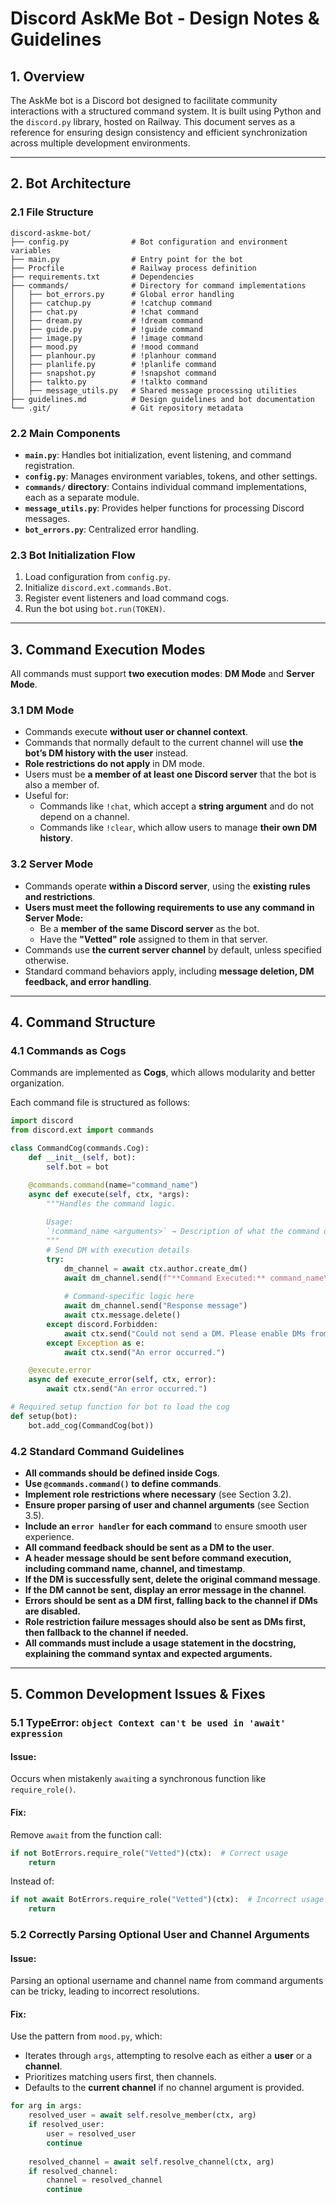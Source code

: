 # Discord AskMe Bot - Design Notes & Guidelines

## 1. Overview
The AskMe bot is a Discord bot designed to facilitate community interactions with a structured command system. It is built using Python and the `discord.py` library, hosted on Railway. This document serves as a reference for ensuring design consistency and efficient synchronization across multiple development environments.

---

## 2. Bot Architecture
### 2.1 File Structure
```
discord-askme-bot/
├── config.py              # Bot configuration and environment variables
├── main.py                # Entry point for the bot
├── Procfile               # Railway process definition
├── requirements.txt       # Dependencies
├── commands/              # Directory for command implementations
│   ├── bot_errors.py      # Global error handling
│   ├── catchup.py         # !catchup command
│   ├── chat.py            # !chat command
│   ├── dream.py           # !dream command
│   ├── guide.py           # !guide command
│   ├── image.py           # !image command
│   ├── mood.py            # !mood command
│   ├── planhour.py        # !planhour command
│   ├── planlife.py        # !planlife command
│   ├── snapshot.py        # !snapshot command
│   ├── talkto.py          # !talkto command
│   ├── message_utils.py   # Shared message processing utilities
├── guidelines.md          # Design guidelines and bot documentation
└── .git/                  # Git repository metadata
```

### 2.2 Main Components
- **`main.py`**: Handles bot initialization, event listening, and command registration.
- **`config.py`**: Manages environment variables, tokens, and other settings.
- **`commands/` directory**: Contains individual command implementations, each as a separate module.
- **`message_utils.py`**: Provides helper functions for processing Discord messages.
- **`bot_errors.py`**: Centralized error handling.

### 2.3 Bot Initialization Flow
1. Load configuration from `config.py`.
2. Initialize `discord.ext.commands.Bot`.
3. Register event listeners and load command cogs.
4. Run the bot using `bot.run(TOKEN)`.

---

## 3. Command Execution Modes
All commands must support **two execution modes**: **DM Mode** and **Server Mode**.

### 3.1 DM Mode
- Commands execute **without user or channel context**.
- Commands that normally default to the current channel will use **the bot’s DM history with the user** instead.
- **Role restrictions do not apply** in DM mode.
- Users must be **a member of at least one Discord server** that the bot is also a member of.
- Useful for:
  - Commands like `!chat`, which accept a **string argument** and do not depend on a channel.
  - Commands like `!clear`, which allow users to manage **their own DM history**.

### 3.2 Server Mode
- Commands operate **within a Discord server**, using the **existing rules and restrictions**.
- **Users must meet the following requirements to use any command in Server Mode:**
  - Be a **member of the same Discord server** as the bot.
  - Have the **"Vetted" role** assigned to them in that server.
- Commands use **the current server channel** by default, unless specified otherwise.
- Standard command behaviors apply, including **message deletion, DM feedback, and error handling**.

---

## 4. Command Structure
### 4.1 Commands as Cogs
Commands are implemented as **Cogs**, which allows modularity and better organization.

Each command file is structured as follows:
```python
import discord
from discord.ext import commands

class CommandCog(commands.Cog):
    def __init__(self, bot):
        self.bot = bot

    @commands.command(name="command_name")
    async def execute(self, ctx, *args):
        """Handles the command logic.
        
        Usage:
        `!command_name <arguments>` → Description of what the command does.
        """
        # Send DM with execution details
        try:
            dm_channel = await ctx.author.create_dm()
            await dm_channel.send(f"**Command Executed:** command_name\n**Channel:** {ctx.channel.name}\n**Timestamp:** {ctx.message.created_at}")
            
            # Command-specific logic here
            await dm_channel.send("Response message")
            await ctx.message.delete()
        except discord.Forbidden:
            await ctx.send("Could not send a DM. Please enable DMs from server members.")
        except Exception as e:
            await ctx.send("An error occurred.")

    @execute.error
    async def execute_error(self, ctx, error):
        await ctx.send("An error occurred.")

# Required setup function for bot to load the cog
def setup(bot):
    bot.add_cog(CommandCog(bot))
```

### 4.2 Standard Command Guidelines
- **All commands should be defined inside Cogs**.
- **Use `@commands.command()` to define commands**.
- **Implement role restrictions where necessary** (see Section 3.2).
- **Ensure proper parsing of user and channel arguments** (see Section 3.5).
- **Include an `error handler` for each command** to ensure smooth user experience.
- **All command feedback should be sent as a DM to the user**.
- **A header message should be sent before command execution, including command name, channel, and timestamp**.
- **If the DM is successfully sent, delete the original command message**.
- **If the DM cannot be sent, display an error message in the channel**.
- **Errors should be sent as a DM first, falling back to the channel if DMs are disabled.**
- **Role restriction failure messages should also be sent as DMs first, then fallback to the channel if needed.**
- **All commands must include a usage statement in the docstring, explaining the command syntax and expected arguments.**

---

## 5. Common Development Issues & Fixes
### 5.1 TypeError: `object Context can't be used in 'await' expression`
#### Issue:
Occurs when mistakenly `await`ing a synchronous function like `require_role()`.
#### Fix:
Remove `await` from the function call:
```python
if not BotErrors.require_role("Vetted")(ctx):  # Correct usage
    return
```
Instead of:
```python
if not await BotErrors.require_role("Vetted")(ctx):  # Incorrect usage
    return
```

### 5.2 Correctly Parsing Optional User and Channel Arguments
#### Issue:
Parsing an optional username and channel name from command arguments can be tricky, leading to incorrect resolutions.
#### Fix:
Use the pattern from `mood.py`, which:
- Iterates through `args`, attempting to resolve each as either a **user** or a **channel**.
- Prioritizes matching users first, then channels.
- Defaults to the **current channel** if no channel argument is provided.
```python
for arg in args:
    resolved_user = await self.resolve_member(ctx, arg)
    if resolved_user:
        user = resolved_user
        continue
    
    resolved_channel = await self.resolve_channel(ctx, arg)
    if resolved_channel:
        channel = resolved_channel
        continue
```
